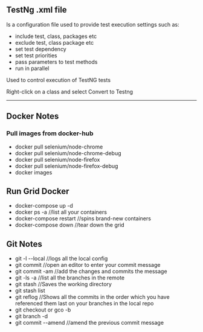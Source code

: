 ## TestNg .xml file
Is a configuration file used to provide test execution settings
such as:
* include test, class, packages etc
* exclude test, class package etc
* set test dependency
* set test priorities
* pass parameters to test methods
* run in parallel 

Used to control execution of TestNG tests

Right-click on a class and select Convert to Testng


********************************************************************************************************************
## Docker Notes
### Pull images from docker-hub

* docker pull selenium/node-chrome
* docker pull selenium/node-chrome-debug
* docker pull selenium/node-firefox
* docker pull selenium/node-firefox-debug
* docker images

## Run Grid Docker 
* docker-compose up -d
* docker ps -a //list all your containers 
* docker-compose restart //spins brand-new containers 
* docker-compose down //tear down the grid

## Git Notes

* git -l --local //logs all the local config
* git commit //open an editor to enter your commit message
* git commit -am //add the changes and commits the message
* git -ls -a //list all the branches in the remote
* git stash //Saves the working directory
* git stash list
* git reflog //Shows all the commits in the order which you have referenced them last on your branches in the local repo
* git checkout or gco -b <branch-name>
* git branch -d <branch-name>
* git commit --amend //amend the previous commit message